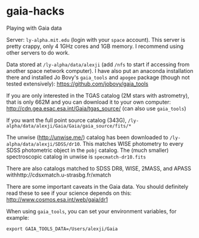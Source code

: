 # gaia-hacks
Playing with Gaia data

Server: `ly-alpha.mit.edu` (login with your `space` account). This server is pretty crappy, only 4 1GHz cores and 1GB memory. I recommend using other servers to do work.

Data stored at `/ly-alpha/data/alexji` (add `/nfs` to start if accessing from another space network computer).
I have also put an anaconda installation there and installed Jo Bovy's `gaia_tools` and `apogee` package (though not tested extensively): https://github.com/jobovy/gaia_tools

If you are only interested in the TGAS catalog (2M stars with astrometry), that is only 662M and you can download it to your own computer: http://cdn.gea.esac.esa.int/Gaia/tgas_source/ (can also use `gaia_tools`)

If you want the full point source catalog (343G), `/ly-alpha/data/alexji/Gaia/Gaia/gaia_source/fits/*`

The unwise (http://unwise.me/) catalog has been downloaded to `/ly-alpha/data/alexji/SDSS/dr10`. This matches WISE photometry to every SDSS photometric object in the `pobj` catalog.
The (much smaller) spectroscopic catalog in unwise is `specmatch-dr10.fits`

There are also catalogs matched to SDSS DR8, WISE, 2MASS, and APASS withhttp://cdsxmatch.u-strasbg.fr/xmatch



There are some important caveats in the Gaia data.
You should definitely read these to see if your science depends on this: http://www.cosmos.esa.int/web/gaia/dr1

When using `gaia_tools`, you can set your environment variables, for example:
```
export GAIA_TOOLS_DATA=/Users/alexji/Gaia
```
